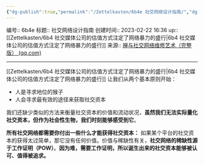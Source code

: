 ```yaml
---
{"dg-publish":true,"permalink":"/Zettelkasten/6b4e 社交网络设计指南/","dgPassFrontmatter":true}
---
```


编号:: 6b4e
标题:: 社交网络设计指南
创建时间:: 2023-02-22 16:36
up:: [[Zettelkasten/6b4 社交媒体公司的估值方式注定了网络暴力的盛行\|6b4 社交媒体公司的估值方式注定了网络暴力的盛行]]
来源:: [禅与社交网络维修艺术（完整版） (qq.com)](https://mp.weixin.qq.com/s/mrBubnkgJP1mffzleguuRg)

---
[[Zettelkasten/6b4 社交媒体公司的估值方式注定了网络暴力的盛行\|6b4 社交媒体公司的估值方式注定了网络暴力的盛行]]
让我们从两个基本原则开始：
-   人是寻求地位的猴子
-   人会寻求最有效的途径来获取社交资本

我们还缺少类似的方法来衡量社交资本的价值和流动状况，**虽然我们无法实际量化社交资本，但作为社会性生物，我们时刻能够感受到它**。

**所有社交网络都需要你付出一些什么才能获得社交资本：**
如果某个平台的社交资本的获得太过简单，那它没有任何价值。价值与稀缺性有关，**社交网络的稀缺性源于工作证明（POW）**。**因为难，需要工作证明，所以诞生出来的社交资本能够被认可、值得被追求。**